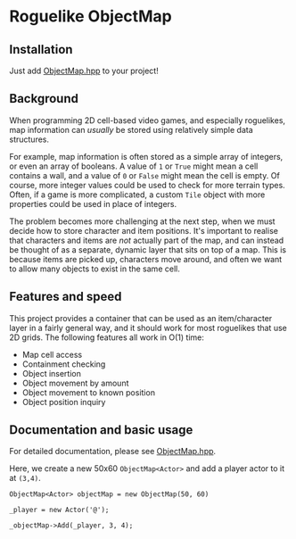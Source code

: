 # Roguelike ObjectMap

## Installation
Just add [ObjectMap.hpp](https://github.com/astewartau/Roguelike-ObjectMap/blob/master/ObjectMap.hpp) to your project!

## Background
When programming 2D cell-based video games, and especially roguelikes, map information can *usually* be stored using relatively simple data structures.

For example, map information is often stored as a simple array of integers, or even an array of booleans. A value of `1` or `True` might mean a cell contains a wall, and a value of `0` or `False` might mean the cell is empty. Of course, more integer values could be used to check for more terrain types. Often, if a game is more complicated, a custom `Tile` object with more properties could be used in place of integers.

The problem becomes more challenging at the next step, when we must decide how to store character and item positions. It's important to realise that characters and items are *not* actually part of the map, and can instead be thought of as a separate, dynamic layer that sits on top of a map. This is because items are picked up, characters move around, and often we want to allow many objects to exist in the same cell.

## Features and speed
This project provides a container that can be used as an item/character layer in a fairly general way, and it should work for most roguelikes that use 2D grids. The following features all work in O(1) time:

- Map cell access
- Containment checking
- Object insertion
- Object movement by amount
- Object movement to known position
- Object position inquiry

## Documentation and basic usage
For detailed documentation, please see [ObjectMap.hpp](https://github.com/astewartau/Roguelike-ObjectMap/blob/master/ObjectMap.hpp).

Here, we create a new 50x60 `ObjectMap<Actor>` and add a player actor to it at `(3,4)`.

```
ObjectMap<Actor> objectMap = new ObjectMap(50, 60)

_player = new Actor('@');

_objectMap->Add(_player, 3, 4);

```
